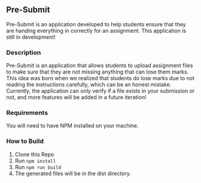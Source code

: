 ## Pre-Submit
Pre-Submit is an application developed to help students ensure that they are handing everything in correctly for an assignment. This application is still in development!

### Description
Pre-Submit is an application that allows students to upload assignment files to make sure that they are not missing anything that can lose them marks. This idea was born when we realized that students do lose marks due to not reading the instructions carefully, which can be an honest mistake. Currently, the application can only verify if a file exists in your submission or not, and more features will be added in a future iteration!

### Requirements
You will need to have NPM installed on your machine.

### How to Build
1. Clone this Repo
2. Run `npm install`
3. Run `npm run build`
4. The generated files will be in the dist directory.
